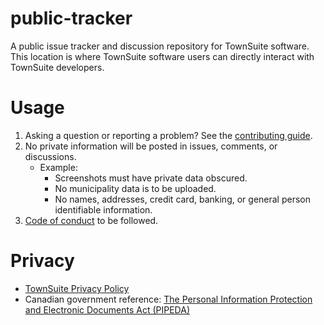 # public-tracker

A public issue tracker and discussion repository for TownSuite software.  This location is where TownSuite software users can directly interact with TownSuite developers.

# Usage

1. Asking a question or reporting a problem?  See the [contributing guide](https://github.com/TownSuite/public-tracker/blob/main/CONTRIBUTING.md).
2. No private information will be posted in issues, comments, or discussions.
    * Example:
        * Screenshots must have private data obscured.
        * No municipality data is to be uploaded.
        * No names, addresses, credit card, banking, or general person identifiable information.
3. [Code of conduct](https://github.com/TownSuite/public-tracker/blob/main/code_of_conduct.md) to be followed.

# Privacy

* [TownSuite Privacy Policy](https://townsuite.com/privacy)
* Canadian government reference: [The Personal Information Protection and Electronic Documents Act (PIPEDA)](https://www.priv.gc.ca/en/privacy-topics/privacy-laws-in-canada/the-personal-information-protection-and-electronic-documents-act-pipeda/)

